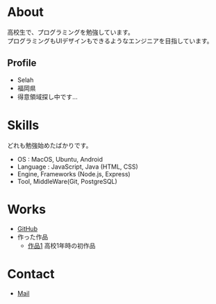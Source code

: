 # About
高校生で、プログラミングを勉強しています。  
プログラミングもUIデザインもできるようなエンジニアを目指しています。  

## Profile
- Selah
- 福岡県
- 得意領域探し中です…

# Skills
どれも勉強始めたばかりです。
- OS : MacOS, Ubuntu, Android
- Language : JavaScript, Java (HTML, CSS)  
- Engine, Frameworks (Node.js, Express)
- Tool, MiddleWare(Git, PostgreSQL)

# Works
- [GitHub](https://github.com/Selah-UM)
- 作った作品
  - [作品1](https://selah-um.github.io/HitAndBrow/)
  高校1年時の初作品

# Contact
- [Mail](mailto:konominselah@gmail.com)
